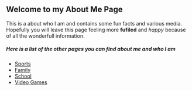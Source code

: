 <!DOCTYPE html>
<html>
<head>
  <meta charset ="utf-8">
  <meta name="viewport" content="width=device-width, initial-scale=1">
</head>

<body>
  <h2>Welcome to my About Me Page</h2>
    <p>
    This is a about who I am and  contains some fun facts and various media. Hopefully you will leave this page feeling more <b>fufiled</b> and <i>happy</i> because of all the wonderfull information.
    </p>
  <h5>
    Here is a list of the other pages you can find about me and who I am
  </h5>
  <ul>
    <li><a href="https://<user.jadonschro>.github.io/<repo.MidTermProject>/stack.md">Sports</li>
    <li><a href="https://stackoverflow.com/questions/30932048/linking-to-another-html-page-on-github">Family</li>
    <li><a href="https://stackoverflow.com/questions/30932048/linking-to-another-html-page-on-github">School</li>
    <li><a href="https://stackoverflow.com/questions/30932048/linking-to-another-html-page-on-github">Video Games</li>
  </ul>



</body>
</html>
